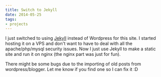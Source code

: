 ```yaml
---
title: Switch to Jekyll
date: 2014-05-25
tags:
- projects
---
```


I just switched to using [Jekyll][jekyll] instead of Wordpress for this site. I started hosting it on a VPS and don't want to have to deal with all the apache/php/mysql security issues. Now I just use Jekyll to make a static site and run it on nginx (the nginx part was just for fun).

There might be some bugs due to the importing of old posts from wordpress/blogger. Let me know if you find one so I can fix it :D

[jekyll]: http://jekyllrb.com/
